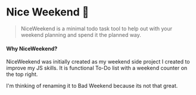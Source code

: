 # Nice Weekend 🍪
> NiceWeekend is a minimal todo task tool to help out with your weekend planning and spend it the planned way.

#### Why NiceWeekend?
NiceWeekend was initially created as my weekend side project I created to improve my JS skills. It is functional To-Do list with a weekend counter on the top right.

I'm thinking of renaming it to Bad Weekend because its not that great.
